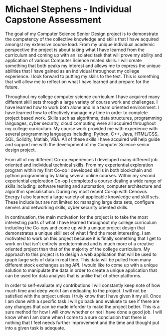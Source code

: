 # Michael Stephens - Individual Capstone Assessment

The goal of my Computer Science Senior Design project is to demonstrate the
competency of the collective knowledge and skills that I have acquired amongst my
extensive course load. From my unique individual academic perspective the project
is about taking what I have learned from the curriculum and coming up with an
isolated task that will prove my ability and application of various Computer Science
related skills. I will create something that both peaks my interest and allows me to
express the unique abilities that I have gained as an individual throughout my college
experience. I look forward to putting my skills to the test. This is something that will
allow me to reflect on what I have learned and prepare for the future.

Throughout my college computer science curriculum I have acquired many
different skill sets through a large variety of course work and challenges. I have
learned how to work both alone and in a team oriented environment. I have learned
how to effectively manage my time in order to complete project based work. Skills
such as algorithms, data structures, programming languages, cyber security, cloud
computing were all acquired throughout my college curriculum. My course work
provided me with experience with several programming languages including: Python,
C++, Java, HTML/CSS, SQL, Solidity, Matlab, VBA. All of these skills I have
acquired will help guide and support me with the development of my Computer
Science senior design project.

From all of my different Co-op experiences I developed many different job
oriented and individual technical skills. From my experiential exploration program
within my first Co-op I developed skills in both blockchain and python programming
by taking several online courses. Within my second experiential exploration Co-op I
completed a course dealing a wide range of skills including: software testing and
automation, computer architecture and algorithm specialisation. During my most
recent Co-op with Cenovus Energy I also learned a large variety of applicable
knowledge and skill sets. These include but are not limited to: managing large data
sets, configure servers and networking skills, cyber security oriented skills.

In continuation, the main motivation for the project is to take the most
interesting parts of what I have learned throughout my college curriculum including
the Co-ops and come up with a unique project design that demonstrates a unique
skill set of what I find the most interesting. I am motivated to work on this project
because it is finally something that I get to work on that isn't entirely predetermined
and is much more of a creative oriented project than that of the majority of the
college curriculum. My approach to this project is to design a web application that will
be used to graph large sets of data in real time. This data will be pulled from many
different stock exchanges using API. I would like to come up with a unique solution
to manipulate the data in order to create a unique application that can be used for
data analysis that is unlike that of other platforms.

In order to self-evaluate my contributions I will constantly keep note of how
much time and deep work I am dedicating to the project. I will not be satisfied with
the project unless I truly know that I have given it my all. Once I am done with a
specific task I will go back and evaluate to see if there are any changes that can be
made inforder to make the project better. This is a sure method for how I will know
whether or not I have done a good job. I will know when I am done when I come to a
sure conclusion that there is nothing that I feel needs further improvement and the
time and thought put into a given task is adequate.
